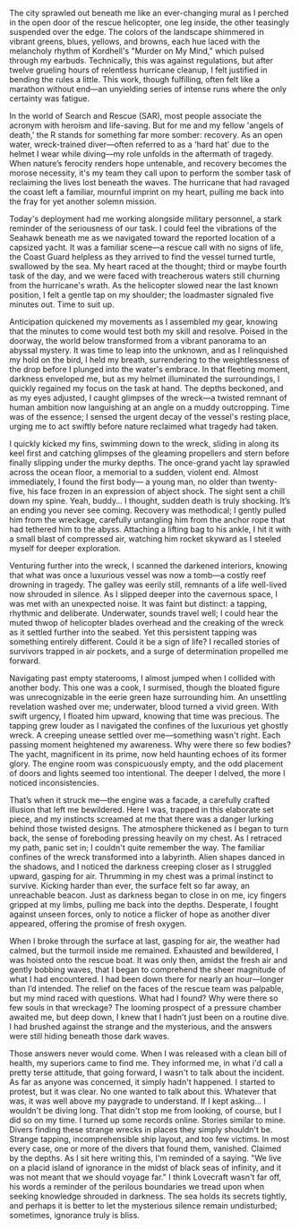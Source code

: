 The city sprawled out beneath me like an ever-changing mural as I perched in the open door of the rescue helicopter, one leg inside, the other teasingly suspended over the edge. The colors of the landscape shimmered in vibrant greens, blues, yellows, and browns, each hue laced with the melancholy rhythm of Kordhell's "Murder on My Mind," which pulsed through my earbuds. Technically, this was against regulations, but after twelve grueling hours of relentless hurricane cleanup, I felt justified in bending the rules a little. This work, though fulfilling, often felt like a marathon without end—an unyielding series of intense runs where the only certainty was fatigue.

In the world of Search and Rescue (SAR), most people associate the acronym with heroism and life-saving. But for me and my fellow 'angels of death,' the R stands for something far more somber: recovery. As an open water, wreck-trained diver—often referred to as a 'hard hat' due to the helmet I wear while diving—my role unfolds in the aftermath of tragedy. When nature’s ferocity renders hope untenable, and recovery becomes the morose necessity, it's my team they call upon to perform the somber task of reclaiming the lives lost beneath the waves. The hurricane that had ravaged the coast left a familiar, mournful imprint on my heart, pulling me back into the fray for yet another solemn mission.

Today's deployment had me working alongside military personnel, a stark reminder of the seriousness of our task. I could feel the vibrations of the Seahawk beneath me as we navigated toward the reported location of a capsized yacht. It was a familiar scene—a rescue call with no signs of life, the Coast Guard helpless as they arrived to find the vessel turned turtle, swallowed by the sea. My heart raced at the thought; third or maybe fourth task of the day, and we were faced with treacherous waters still churning from the hurricane's wrath. As the helicopter slowed near the last known position, I felt a gentle tap on my shoulder; the loadmaster signaled five minutes out. Time to suit up.

Anticipation quickened my movements as I assembled my gear, knowing that the minutes to come would test both my skill and resolve. Poised in the doorway, the world below transformed from a vibrant panorama to an abyssal mystery. It was time to leap into the unknown, and as I relinquished my hold on the bird, I held my breath, surrendering to the weightlessness of the drop before I plunged into the water's embrace. In that fleeting moment, darkness enveloped me, but as my helmet illuminated the surroundings, I quickly regained my focus on the task at hand. The depths beckoned, and as my eyes adjusted, I caught glimpses of the wreck—a twisted remnant of human ambition now languishing at an angle on a muddy outcropping. Time was of the essence; I sensed the urgent decay of the vessel's resting place, urging me to act swiftly before nature reclaimed what tragedy had taken.

I quickly kicked my fins, swimming down to the wreck, sliding in along its keel first and catching glimpses of the gleaming propellers and stern before finally slipping under the murky depths. The once-grand yacht lay sprawled across the ocean floor, a memorial to a sudden, violent end. Almost immediately, I found the first body— a young man, no older than twenty-five, his face frozen in an expression of abject shock. The sight sent a chill down my spine. Yeah, buddy… I thought, sudden death is truly shocking. It’s an ending you never see coming. Recovery was methodical; I gently pulled him from the wreckage, carefully untangling him from the anchor rope that had tethered him to the abyss. Attaching a lifting bag to his ankle, I hit it with a small blast of compressed air, watching him rocket skyward as I steeled myself for deeper exploration.

Venturing further into the wreck, I scanned the darkened interiors, knowing that what was once a luxurious vessel was now a tomb—a costly reef drowning in tragedy. The galley was eerily still, remnants of a life well-lived now shrouded in silence. As I slipped deeper into the cavernous space, I was met with an unexpected noise. It was faint but distinct: a tapping, rhythmic and deliberate. Underwater, sounds travel well; I could hear the muted thwop of helicopter blades overhead and the creaking of the wreck as it settled further into the seabed. Yet this persistent tapping was something entirely different. Could it be a sign of life? I recalled stories of survivors trapped in air pockets, and a surge of determination propelled me forward.

Navigating past empty staterooms, I almost jumped when I collided with another body. This one was a cook, I surmised, though the bloated figure was unrecognizable in the eerie green haze surrounding him. An unsettling revelation washed over me; underwater, blood turned a vivid green. With swift urgency, I floated him upward, knowing that time was precious. The tapping grew louder as I navigated the confines of the luxurious yet ghostly wreck. A creeping unease settled over me—something wasn't right. Each passing moment heightened my awareness. Why were there so few bodies? The yacht, magnificent in its prime, now held haunting echoes of its former glory. The engine room was conspicuously empty, and the odd placement of doors and lights seemed too intentional. The deeper I delved, the more I noticed inconsistencies.

That’s when it struck me—the engine was a facade, a carefully crafted illusion that left me bewildered. Here I was, trapped in this elaborate set piece, and my instincts screamed at me that there was a danger lurking behind those twisted designs. The atmosphere thickened as I began to turn back, the sense of foreboding pressing heavily on my chest. As I retraced my path, panic set in; I couldn't quite remember the way. The familiar confines of the wreck transformed into a labyrinth. Alien shapes danced in the shadows, and I noticed the darkness creeping closer as I struggled upward, gasping for air. Thrumming in my chest was a primal instinct to survive. Kicking harder than ever, the surface felt so far away, an unreachable beacon. Just as darkness began to close in on me, icy fingers gripped at my limbs, pulling me back into the depths. Desperate, I fought against unseen forces, only to notice a flicker of hope as another diver appeared, offering the promise of fresh oxygen.

When I broke through the surface at last, gasping for air, the weather had calmed, but the turmoil inside me remained. Exhausted and bewildered, I was hoisted onto the rescue boat. It was only then, amidst the fresh air and gently bobbing waves, that I began to comprehend the sheer magnitude of what I had encountered. I had been down there for nearly an hour—longer than I’d intended. The relief on the faces of the rescue team was palpable, but my mind raced with questions. What had I found? Why were there so few souls in that wreckage? The looming prospect of a pressure chamber awaited me, but deep down, I knew that I hadn’t just been on a routine dive. I had brushed against the strange and the mysterious, and the answers were still hiding beneath those dark waves.

Those answers never would come. When I was released with a clean bill of health, my superiors came to find me.  They informed me, in what i'd call a pretty terse attitude, that going forward, I wasn't to talk about the incident. As far as anyone was concerned, it simply hadn't happened. I started to protest, but it was clear. No one wanted to talk about this.  Whatever that was, it was well above my paygrade to understand.  If I kept asking... I wouldn't be diving long.  That didn't stop me from looking, of course, but I did so on my time.  I turned up some records online. Stories similar to mine. Divers finding these strange wrecks in places they simply shouldn't be. Strange tapping, incomprehensible ship layout, and too few victims.  In most every case, one or more of the divers that found them, vanished. Claimed by the depths.  As I sit here writing this, I'm reminded of a saying. "We live on a placid island of ignorance in the midst of black seas of infinity, and it was not meant that we should voyage far."  I think Lovecraft wasn't far off, his words a reminder of the perilous boundaries we tread upon when seeking knowledge shrouded in darkness. The sea holds its secrets tightly, and perhaps it is better to let the mysterious silence remain undisturbed; sometimes, ignorance truly is bliss.